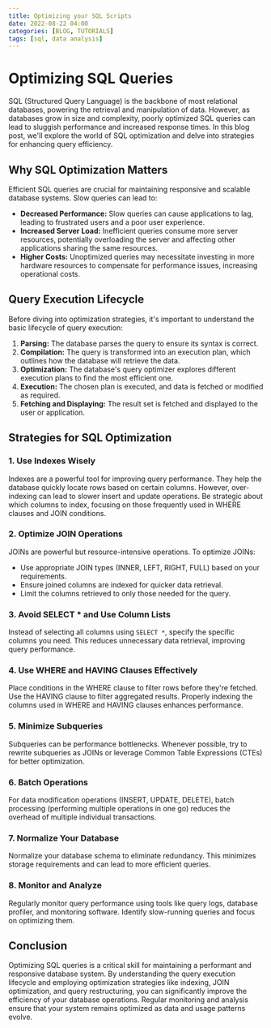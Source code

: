 ```yaml
---
title: Optimizing your SQL Scripts
date: 2022-08-22 04:00
categories: [BLOG, TUTORIALS]
tags: [sql, data analysis]
---
```


# Optimizing SQL Queries

SQL (Structured Query Language) is the backbone of most relational databases, powering the retrieval and manipulation of data. However, as databases grow in size and complexity, poorly optimized SQL queries can lead to sluggish performance and increased response times. In this blog post, we'll explore the world of SQL optimization and delve into strategies for enhancing query efficiency.

## Why SQL Optimization Matters

Efficient SQL queries are crucial for maintaining responsive and scalable database systems. Slow queries can lead to:

- **Decreased Performance:** Slow queries can cause applications to lag, leading to frustrated users and a poor user experience.
- **Increased Server Load:** Inefficient queries consume more server resources, potentially overloading the server and affecting other applications sharing the same resources.
- **Higher Costs:** Unoptimized queries may necessitate investing in more hardware resources to compensate for performance issues, increasing operational costs.

## Query Execution Lifecycle

Before diving into optimization strategies, it's important to understand the basic lifecycle of query execution:

1. **Parsing:** The database parses the query to ensure its syntax is correct.
2. **Compilation:** The query is transformed into an execution plan, which outlines how the database will retrieve the data.
3. **Optimization:** The database's query optimizer explores different execution plans to find the most efficient one.
4. **Execution:** The chosen plan is executed, and data is fetched or modified as required.
5. **Fetching and Displaying:** The result set is fetched and displayed to the user or application.

## Strategies for SQL Optimization

### 1. **Use Indexes Wisely**

Indexes are a powerful tool for improving query performance. They help the database quickly locate rows based on certain columns. However, over-indexing can lead to slower insert and update operations. Be strategic about which columns to index, focusing on those frequently used in WHERE clauses and JOIN conditions.

### 2. **Optimize JOIN Operations**

JOINs are powerful but resource-intensive operations. To optimize JOINs:
- Use appropriate JOIN types (INNER, LEFT, RIGHT, FULL) based on your requirements.
- Ensure joined columns are indexed for quicker data retrieval.
- Limit the columns retrieved to only those needed for the query.

### 3. **Avoid SELECT * and Use Column Lists**

Instead of selecting all columns using `SELECT *`, specify the specific columns you need. This reduces unnecessary data retrieval, improving query performance.

### 4. **Use WHERE and HAVING Clauses Effectively**

Place conditions in the WHERE clause to filter rows before they're fetched. Use the HAVING clause to filter aggregated results. Properly indexing the columns used in WHERE and HAVING clauses enhances performance.

### 5. **Minimize Subqueries**

Subqueries can be performance bottlenecks. Whenever possible, try to rewrite subqueries as JOINs or leverage Common Table Expressions (CTEs) for better optimization.

### 6. **Batch Operations**

For data modification operations (INSERT, UPDATE, DELETE), batch processing (performing multiple operations in one go) reduces the overhead of multiple individual transactions.

### 7. **Normalize Your Database**

Normalize your database schema to eliminate redundancy. This minimizes storage requirements and can lead to more efficient queries.

### 8. **Monitor and Analyze**

Regularly monitor query performance using tools like query logs, database profiler, and monitoring software. Identify slow-running queries and focus on optimizing them.

## Conclusion

Optimizing SQL queries is a critical skill for maintaining a performant and responsive database system. By understanding the query execution lifecycle and employing optimization strategies like indexing, JOIN optimization, and query restructuring, you can significantly improve the efficiency of your database operations. Regular monitoring and analysis ensure that your system remains optimized as data and usage patterns evolve.
